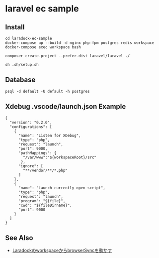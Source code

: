 # laravel ec sample

## Install

```
cd laradock-ec-sample
docker-compose up --build -d nginx php-fpm postgres redis workspace
docker-compose exec workspace bash
```

```
composer create-project --prefer-dist laravel/laravel ./
```

```
sh .sh/setup.sh
```

## Database

```
psql -d default -U default -h postgres
```

## Xdebug .vscode/launch.json Example

```
{
  "version": "0.2.0",
  "configurations": [
    {
      "name": "Listen for XDebug",
      "type": "php",
      "request": "launch",
      "port": 9000,
      "pathMappings": {
        "/var/www":"${workspaceRoot}/src"
       },
      "ignore": [
        "**/vendor/**/*.php"
      ]
    },
    {
      "name": "Launch currently open script",
      "type": "php",
      "request": "launch",
      "program": "${file}",
      "cwd": "${fileDirname}",
      "port": 9000
    }
  ]
}
```

## See Also

- [LaradockのworkspaceからbrowserSyncを動かす](https://qiita.com/hbsnow/items/c95e5a0671dabb7b6344)
